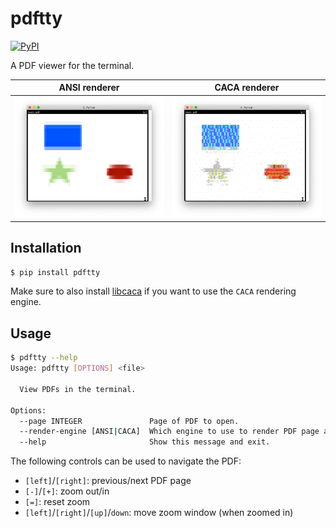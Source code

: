 # pdftty

[![PyPI](https://img.shields.io/pypi/v/pdftty.svg?style=flat)](https://pypi.python.org/pypi/pdftty)

A PDF viewer for the terminal.

ANSI renderer                              |  CACA renderer
:-----------------------------------------:|:-------------------------:
![Example ANSI](gallery/example_ansi.png)  |  ![Example CACA](gallery/example_caca.png)


## Installation

```bash
$ pip install pdftty
```

Make sure to also install [libcaca](https://github.com/cacalabs/libcaca) if you want to use the `CACA` rendering engine.


## Usage

```bash
$ pdftty --help
Usage: pdftty [OPTIONS] <file>

  View PDFs in the terminal.

Options:
  --page INTEGER               Page of PDF to open.
  --render-engine [ANSI|CACA]  Which engine to use to render PDF page as text.
  --help                       Show this message and exit.
```

The following controls can be used to navigate the PDF:
* `[left]`/`[right]`: previous/next PDF page
* `[-]`/`[+]`: zoom out/in
* `[=]`: reset zoom
* `[left]`/`[right]`/`[up]`/`down`: move zoom window (when zoomed in)

